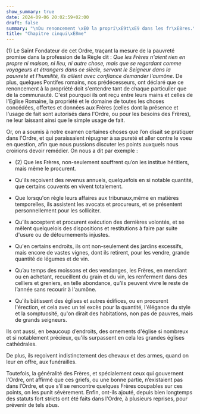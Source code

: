 ```yaml
---
show_summary: true
date: 2024-09-06 20:02:59+02:00
draft: false
summary: "\nDu renoncement \xE0 la propri\xE9t\xE9 dans les fr\xE8res.\n"
title: "Chapitre cinqui\xE8me"
---
```





(1) Le Saïnt Fondateur de cet Ordre, traçant la mesure de la pauvreté promise dans la profession de la Règle dit : *Que les Frères n'aient rien en propre ni maison, ni lieu, ni autre chose, mais que se regardant comme voyageurs et étrangers dans ce siècle, servant le Seigneur dans la pauvreté et l'humilité, ils aillent avec confiance demander l'aumône*. De plus, quelques Pontifes romains, nos prédécesseurs, ont déclaré que ce renoncement à la propriété doit s'entendre tant de chaque particulier que de la communauté. C'est pourquoi ils ont reçu entre leurs mains et celles de l'Eglise Romaine, la propriété et le domaine de toutes les choses concédées, offertes et données aux Frères (celles dont la présence et l'usage de fait sont autorisés dans l'Ordre, ou pour les besoins des Frères), ne leur laissant ainsi que le simple usage de fait.

Or, on a soumis à notre examen certaines choses que l’on disait se pratiquer dans l'Ordre, et qui paraissaient répugner à sa pureté et aller contre le voeu en question, afin que nous pussions discuter les points auxquels nous croirions devoir remédier. On nous a dit par exemple :

* (2) Que les Frères, non-seulement souffrent qu’on les institue héritiers, mais même le procurent.

* Qu'ils reçoivent des revenus annuels, quelquefois en si notable quantité, que certains couvents en vivent totalement.

* Que lorsqu'on règle leurs affaires aux tribunaux,même en matières temporelles, ils assistent les avocats et procureurs, et se présentent personnellement pour les solliciter.

* Qu’ils acceptent et procurent exécution des dernières volontés, et se mêlent quelquelois des dispositions et restitutions à faire par suite d'usure ou de détournements injustes.

* Qu'en certains endroits, ils ont non-seulement des jardins excessifs, mais encore de vastes vignes, dont ils retirent, pour les vendre, grande quantité de légumes et de vin.

* Qu’au temps des moissons et des vendanges, les Frères, en mendiant ou en achetant, recueillent du grain et du vin, les renferment dans des celliers et greniers, en telle abondance, qu’ils peuvent vivre le reste de l’année sans recourir à l'aumône.

* Qu'ils bâtissent des églises et autres édifices, ou en procurent l'érection, et cela avec un tel excès pour la quantité, l'élégance du style et la somptuosité, qu'on dirait des habitations, non pas de pauvres, mais de grands seigneurs.

Ils ont aussi, en beaucoup d’endroits, des ornements d'église si nombreux et si notablement précieux, qu'ils surpassent en cela les grandes églises cathédrales.

De plus, ils reçoivent indistinctement des chevaux et des armes, quand on leur en offre, aux funérailles. 

Toutefois, la généralité des Frères, et spécialement ceux qui gouvernent l'Ordre, ont affirmé que ces griefs, ou une bonne partie, n’existaient pas dans l’Ordre, et que s’il se rencontre quelques Frères coupables sur ces points, on les punit sévèrement. Enfin, ont-ils ajouté, depuis bien longtemps des statuts fort stricts ont été faits dans l'Ordre, à plusieurs reprises, pour prévenir de tels abus.

